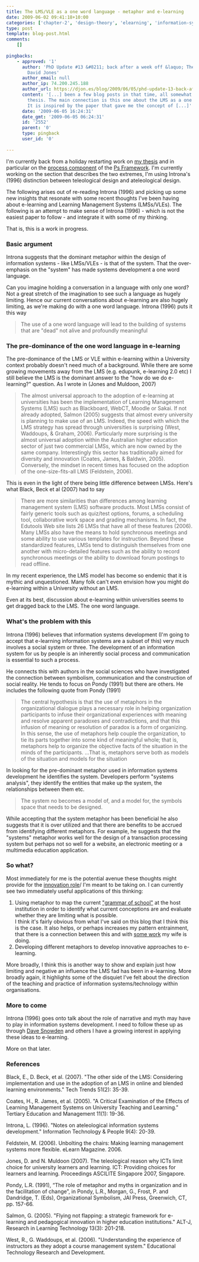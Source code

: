 ```yaml
---
title: The LMS/VLE as a one word language - metaphor and e-learning
date: 2009-06-02 09:41:18+10:00
categories: ['chapter-2', 'design-theory', 'elearning', 'information-systems', 'phd', 'thesis']
type: post
template: blog-post.html
comments:
    []
    
pingbacks:
    - approved: '1'
      author: 'PhD Update #13 &#8211; back after a week off &laquo; The Weblog of (a)
        David Jones'
      author_email: null
      author_ip: 74.200.245.188
      author_url: https://djon.es/blog/2009/06/05/phd-update-13-back-after-a-week-off/
      content: '[...] been a few blog posts in that time, all somewhat associated to the
        thesis. The main connection is this one about the LMS as a one word language.
        It is inspired by the paper that gave me the concept of [...]'
      date: '2009-06-05 16:24:31'
      date_gmt: '2009-06-05 06:24:31'
      id: '2552'
      parent: '0'
      type: pingback
      user_id: '0'
    
---
```

I'm currently back from a holiday restarting work on [my thesis](/blog2/research/phd-thesis/) and in particular on the [process component](/blog2/2009/05/25/teleological-and-ateleological-processes/) of the [Ps Framework](/blog2/2009/03/18/the-ps-framework/). I'm currently working on the section that describes the two extremes, I'm using Introna's (1996) distinction between teleological design and ateleological design.

The following arises out of re-reading Introna (1996) and picking up some new insights that resonate with some recent thoughts I've been having about e-learning and Learning Management Systems (LMSs/VLEs). The following is an attempt to make sense of Introna (1996) - which is not the easiest paper to follow - and integrate it with some of my thinking.

That is, this is a work in progress.

### Basic argument

Introna suggests that the dominant metaphor within the design of information systems - like LMSs/VLEs - is that of the system. That the over-emphasis on the "system" has made systems development a one word language.

Can you imagine holding a conversation in a language with only one word? Not a great stretch of the imagination to see such a language as hugely limiting. Hence our current conversations about e-learning are also hugely limiting, as we're making do with a one word language. Introna (1996) puts it this way

> The use of a one word language will lead to the building of systems that are "dead" not alive and profoundly meaningful

### The pre-dominance of the one word language in e-learning

The pre-dominance of the LMS or VLE within e-learning within a University context probably doesn't need much of a background. While there are some growing movements away from the LMS (e.g. edupunk, e-learning 2.0 etc) I still believe the LMS is the dominant answer to the "how do we do e-learning?" question. As I wrote in (Jones and Muldoon, 2007)

> The almost universal approach to the adoption of e-learning at universities has been the implementation of Learning Management Systems (LMS) such as Blackboard, WebCT, Moodle or Sakai. If not already adopted, Salmon (2005) suggests that almost every university is planning to make use of an LMS. Indeed, the speed with which the LMS strategy has spread through universities is surprising (West, Waddoups, & Graham, 2006). Particularly more surprising is the almost universal adoption within the Australian higher education sector of just two commercial LMSs, which are now owned by the same company. Interestingly this sector has traditionally aimed for diversity and innovation (Coates, James, & Baldwin, 2005). Conversely, the mindset in recent times has focused on the adoption of the one-size-fits-all LMS (Feldstein, 2006).

This is even in the light of there being little difference between LMSs. Here's what Black, Beck et al (2007) had to say

> There are more similarities than differences among learning management system (LMS) software products. Most LMSs consist of fairly generic tools such as quiz/test options, forums, a scheduling tool, collaborative work space and grading mechanisms. In fact, the Edutools Web site lists 26 LMSs that have all of these features (2006). Many LMSs also have the means to hold synchronous meetings and some ability to use various templates for instruction. Beyond these standardized features, LMSs tend to distinguish themselves from one another with micro-detailed features such as the ability to record synchronous meetings or the ability to download forum postings to read offline.

In my recent experience, the LMS model has become so endemic that it is mythic and unquestioned. Many folk can't even envision how you might do e-learning within a University without an LMS.

Even at its best, discussion about e-learning within universities seems to get dragged back to the LMS. The one word language.

### What's the problem with this

Introna (1996) believes that information systems development (I'm going to accept that e-learning information systems are a subset of this) very much involves a social system or three. The development of an information system for us by people is an inherently social process and communication is essential to such a process.

He connects this with authors in the social sciences who have investigated the connection between symbolism, communication and the construction of social reality. He tends to focus on Pondy (1991) but there are others. He includes the following quote from Pondy (1991)

> The central hypothesis is that the use of metaphors in the organizational dialogue plays a necessary role in helping organization participants to infuse their organizational experiences with meaning and resolve apparent paradoxes and contradictions, and that this infusion of meaning or resolution of paradox is a form of organizing. In this sense, the use of metaphors help couple the organization, to tie its parts together into some kind of meaningful whole; that is, metaphors help to organize the objective facts of the situation in the minds of the participants. …That is, metaphors serve both as models of the situation and models for the situation

In looking for the pre-dominant metaphor used in information systems development he identifies the system. Developers perform "systems analysis", they identify the entities that make up the system, the relationships between them etc.

> The system no becomes a model of, and a model for, the symbols space that needs to be designed.

While accepting that the system metaphor has been beneficial he also suggests that it is over utilized and that there are benefits to be accrued from identifying different metaphors. For example, he suggests that the "systems" metaphor works well for the design of a transaction processing system but perhaps not so well for a website, an electronic meeting or a multimedia education application.

### So what?

Most immediately for me is the potential avenue these thoughts might provide for the [innovation role](/blog2/2009/08/20/elearning-and-innovation-specialist-report-1-4-20-august)/ I'm meant to be taking on. I can currently see two immediately useful applications of this thinking:

1. Using metaphor to map the current ["grammar of school"](/blog2/2009/04/24/models-of-growth-responding-to-the-grammar-of-school/) at the host institution in order to identify what current conceptions are and evaluate whether they are limiting what is possible.  
    I think it's fairly obvious from what I've said on this blog that I think this is the case. It also helps, or perhaps increases my pattern entrainment, that there is a connection between this and with [some work](http://emergentresearchers.wordpress.com/2009/01/16/metaphor-meaning-and-myth-exploring-diversity-in-information-systems-research/) my wife is doing.
2. Developing different metaphors to develop innovative approaches to e-learning.

More broadly, I think this is another way to show and explain just how limiting and negative an influence the LMS fad has been in e-learning. More broadly again, it highlights some of the disquiet I've felt about the direction of the teaching and practice of information systems/technology within organisations.

### More to come

Introna (1996) goes onto talk about the role of narrative and myth may have to play in information systems development. I need to follow these up as through [Dave Snowden](http://www.cognitive-edge.com/blogs/dave/) and others I have a growing interest in applying these ideas to e-learning.

More on that later.

### References

Black, E., D. Beck, et al. (2007). "The other side of the LMS: Considering implementation and use in the adoption of an LMS in online and blended learning environments." Tech Trends 51(2): 35-39.

Coates, H., R. James, et al. (2005). "A Critical Examination of the Effects of Learning Management Systems on University Teaching and Learning." Tertiary Education and Management 11(1): 19-36.

Introna, L. (1996). "Notes on ateleological information systems development." Information Technology & People 9(4): 20-39.

Feldstein, M. (2006). Unbolting the chairs: Making learning management systems more flexible. eLearn Magazine. 2006.

Jones, D. and N. Muldoon (2007). The teleological reason why ICTs limit choice for university learners and learning. ICT: Providing choices for learners and learning. Proceedings ASCILITE Singapore 2007, Singapore.

Pondy, L.R. (1991), “The role of metaphor and myths in organization and in the facilitation of change”, in Pondy, L.R., Morgan, G., Frost, P. and Dandridge, T. (Eds), Organizational Symbolism, JAI Press, Greenwich, CT, pp. 157-66.

Salmon, G. (2005). "Flying not flapping: a strategic framework for e-learning and pedagogical innovation in higher education institutions." ALT-J, Research in Learning Technology 13(3): 201-218.

West, R., G. Waddoups, et al. (2006). "Understanding the experience of instructors as they adopt a course management system." Educational Technology Research and Development.